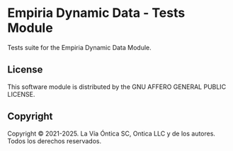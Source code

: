﻿# Empiria Dynamic Data - Tests Module

Tests suite for the Empiria Dynamic Data Module.

## License

This software module is distributed by the GNU AFFERO GENERAL PUBLIC LICENSE.

## Copyright

Copyright © 2021-2025. La Vía Óntica SC, Ontica LLC y de los autores.
Todos los derechos reservados.
